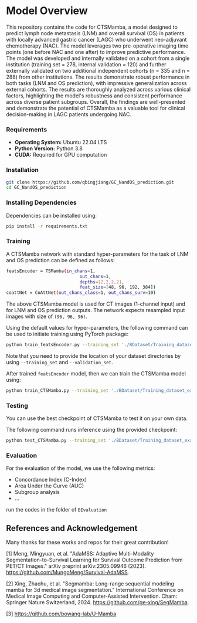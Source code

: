 # Model Overview
This repository contains the code for CTSMamba, a model designed to predict lymph node metastasis (LNM) and overall survival (OS) in patients with locally advanced gastric cancer (LAGC) who underwent neo-adjuvant chemotherapy (NAC). The model leverages two pre-operative imaging time points (one before NAC and one after) to improve predictive performance.
The model was developed and internally validated on a cohort from a single institution (training set = 278, internal validation = 120) and further externally validated on two additional independent cohorts (n = 335 and n = 288) from other institutions. The results demonstrate robust performance in both tasks (LNM and OS prediction), with impressive generalization across external cohorts. 
The results are thoroughly analyzed across various clinical factors, highlighting the model's robustness and consistent performance across diverse patient subgroups. Overall, the findings are well-presented and demonstrate the potential of CTSMamba as a valuable tool for clinical decision-making in LAGC patients undergoing NAC.

### Requirements
- **Operating System:** Ubuntu 22.04 LTS
- **Python Version:** Python 3.8
- **CUDA:** Required for GPU computation

### Installation

   ```bash
   git clone https://github.com/qbingjiang/GC_NandOS_prediction.git
   cd GC_NandOS_prediction
```

### Installing Dependencies
Dependencies can be installed using:
``` bash
pip install -r requirements.txt
```

### Training

A CTSMamba network with standard hyper-parameters for the task of LNM and OS prediction can be defined as follows:

``` bash
featsEncoder = TSMamba(in_chans=1,
                            out_chans=1,
                            depths=[2,2,2,2],
                            feat_size=[48, 96, 192, 384]) 
coattNet = CoAttNet(out_chans_class=1, out_chans_surv=10) 
```

The above CTSMamba model is used for CT images (1-channel input) and for LNM and OS prediction outputs. 
The network expects resampled input images with size of ```(96, 96, 96)```.

Using the default values for hyper-parameters, the following command can be used to initiate training using PyTorch package:
``` bash
python train_featsEncoder.py --training_set './BDataset/Training_dataset_example.xlsx' --validation_set './BDataset/test_dataset_example.xlsx' --batch_size 2

```

Note that you need to provide the location of your dataset directories by using ```--training_set``` and ```--validation_set```.

After trained ```featsEncoder``` model, then we can train the CTSMamba model using: 
``` bash
python train_CTSMamba.py --training_set './BDataset/Training_dataset_example.xlsx' --validation_set './BDataset/test_dataset_example.xlsx' --batch_size 2
```

### Testing
You can use the best checkpoint of CTSMamba to test it on your own data.

The following command runs inference using the provided checkpoint: 
``` bash
python test_CTSMamba.py --training_set './BDataset/Training_dataset_example.xlsx' --validation_set './BDataset/test_dataset_example.xlsx' --save_path_train './Bresults/pred_train.xlsx' --save_path_test './Bresults/pred_test.xlsx' --metrics_path './Bresults/metrics_table.csv'
```

### Evaluation
For the evaluation of the model, we use the following metrics: 
- Concordance Index (C-Index)
- Area Under the Curve (AUC)
- Subgroup analysis
- ...

run the codes in the folder of ```BEvaluation```

## References and Acknowledgement 
Many thanks for these works and repos for their great contribution!

[1] Meng, Mingyuan, et al. "AdaMSS: Adaptive Multi-Modality Segmentation-to-Survival Learning for Survival Outcome Prediction from PET/CT Images." arXiv preprint arXiv:2305.09946 (2023). https://github.com/MungoMeng/Survival-AdaMSS.

[2] Xing, Zhaohu, et al. "Segmamba: Long-range sequential modeling mamba for 3d medical image segmentation." International Conference on Medical Image Computing and Computer-Assisted Intervention. Cham: Springer Nature Switzerland, 2024. https://github.com/ge-xing/SegMamba.

[3] https://github.com/bowang-lab/U-Mamba